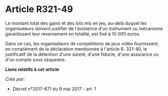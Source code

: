 # Article R321-49

Le montant total des gains et des lots mis en jeu, au-delà duquel les organisateurs doivent justifier de l'existence d'un
instrument ou mécanisme garantissant leur reversement en totalité, est fixé à 10 000 euros.

Dans ce cas, les organisateurs de compétitions de jeux vidéo fournissent, en complément de la déclaration mentionnée à
l'article R. 321-40, le justificatif de la détention d'une sûreté, d'une fiducie, d'une assurance ou d'un compte sous
séquestre.

**Liens relatifs à cet article**

_Créé par_:

  - Décret n°2017-871 du 9 mai 2017 - art. 1
